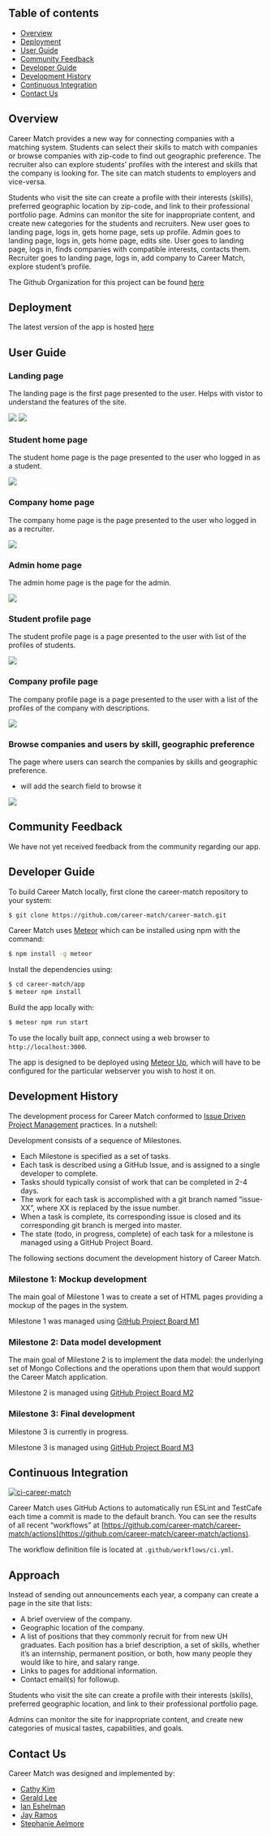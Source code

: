 ## Table of contents

- [Overview](#overview)
- [Deployment](#deployment)
- [User Guide](#user-guide)
- [Community Feedback](#community-feedback)
- [Developer Guide](#developer-guide)
- [Development History](#development-history)
- [Continuous Integration](#continuous-integration)
- [Contact Us](#contact-us)

## Overview 

Career Match provides a new way for connecting companies with a matching system. Students can select their skills to match with companies or browse companies with zip-code to find out geographic preference. The recruiter also can explore students’ profiles with the interest and skills that the company is looking for. The site can match students to employers and vice-versa.

Students who visit the site can create a profile with their interests (skills), preferred geographic location by zip-code, and link to their professional portfolio page. Admins can monitor the site for inappropriate content, and create new categories for the students and recruiters.
New user goes to landing page, logs in, gets home page, sets up profile.
Admin goes to landing page, logs in, gets home page, edits site.
User goes to landing page, logs in, finds companies with compatible interests, contacts them.
Recruiter goes to landing page, logs in, add company to Career Match, explore student’s profile.

The Github Organization for this project can be found [here](https://github.com/career-match/)

## Deployment

The latest version of the app is hosted [here](https://career-match.connectiveunconscious.com)

## User Guide

### Landing page
The landing page is the first page presented to the user. Helps with vistor to understand the features of the site.

<img src="doc/landingMockup.png">
<img src="doc/landingMockup3.PNG">

### Student home page
The student home page is the page presented to the user who logged in as a student.

<img src="doc/studenthome.png">

### Company home page
The company home page is the page presented to the user who logged in as a recruiter.

<img src="doc/companylanding.png">

### Admin home page
The admin home page is the page for the admin.

<img src="doc/CareerMatchAdminLanding.png">

### Student profile page
The student profile page is a page presented to the user with list of the profiles of students.

<img src="doc/studentprofile.png">

### Company profile page
The company profile page is a page presented to the user with a list of the profiles of the company with descriptions.

<img src="doc/companyprofile.png">

### Browse companies and users by skill, geographic preference
The page where users can search the companies by skills and geographic preference.

* will add the search field to browse it
<img src="doc/findcompany.png">


## Community Feedback

We have not yet received feedback from the community regarding our app.

## Developer Guide

To build Career Match locally, first clone the career-match repository to your system:  
```bash
$ git clone https://github.com/career-match/career-match.git
```

Career Match uses [Meteor](https://www.meteor.com) which can be installed using npm with the command:  
```bash
$ npm install -g meteor
```

Install the dependencies using:  
```bash
$ cd career-match/app
$ meteor npm install
```

Build the app locally with:  
```bash
$ meteor npm run start
```

To use the locally built app, connect using a web browser to `http://localhost:3000`.

The app is designed to be deployed using [Meteor Up](http://meteor-up.com), which will have to be configured for the particular webserver you wish to host it on.

## Development History

The development process for Career Match conformed to [Issue Driven Project Management](http://courses.ics.hawaii.edu/ics314f19/modules/project-management/) practices. In a nutshell:

Development consists of a sequence of Milestones.
- Each Milestone is specified as a set of tasks.
- Each task is described using a GitHub Issue, and is assigned to a single developer to complete.
- Tasks should typically consist of work that can be completed in 2-4 days.
- The work for each task is accomplished with a git branch named “issue-XX”, where XX is replaced by the issue number.
- When a task is complete, its corresponding issue is closed and its corresponding git branch is merged into master.
- The state (todo, in progress, complete) of each task for a milestone is managed using a GitHub Project Board.

The following sections document the development history of Career Match.

### Milestone 1: Mockup development
The main goal of Milestone 1 was to create a set of HTML pages providing a mockup of the pages in the system.  

Milestone 1 was managed using [GitHub Project Board M1](https://github.com/career-match/career-match/projects/1)

### Milestone 2: Data model development
The main goal of Milestone 2 is to implement the data model: the underlying set of Mongo Collections and the operations upon them that would support the Career Match application.  

Milestone 2 is managed using [GitHub Project Board M2](https://github.com/career-match/career-match/projects/2)  


### Milestone 3: Final development

Milestone 3 is currently in progress.

Milestone 3 is managed using [GitHub Project Board M3](https://github.com/career-match/career-match/projects/3) 

## Continuous Integration
[![ci-career-match](https://github.com/career-match/career-match/actions/workflows/ci.yml/badge.svg?branch=main)](https://github.com/career-match/career-match/actions/workflows/ci.yml)

Career Match uses GitHub Actions to automatically run ESLint and TestCafe each time a commit is made to the default branch. You can see the results of all recent “workflows” at [https://github.com/career-match/career-match/actions](https://github.com/career-match/career-match/actions).

The workflow definition file is located at `.github/workflows/ci.yml`.

## Approach
Instead of sending out announcements each year, a company can create a page in the site that lists:  

- A brief overview of the company.
- Geographic location of the company.
- A list of positions that they commonly recruit for from new UH graduates. Each position has a brief description, a set of skills, whether it’s an internship, permanent position, or both, how many people they would like to hire, and salary range.
- Links to pages for additional information.
- Contact email(s) for followup.

Students who visit the site can create a profile with their interests (skills), preferred geographic location, and link to their professional portfolio page.  

Admins can monitor the site for inappropriate content, and create new categories of musical tastes, capabilities, and goals.  

## Contact Us
Career Match was designed and implemented by:
- [Cathy Kim](https://github.com/cathy-kim95)
- [Gerald Lee](https://github.com/glee25)
- [Ian Eshelman](https://github.com/IanEshelman)
- [Jay Ramos](https://github.com/ramosJay)
- [Stephanie Aelmore](https://github.com/believeinlain)
